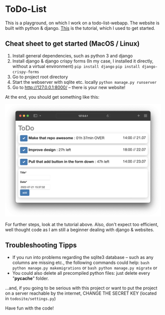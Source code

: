 # ToDo-List

This is a playground, on which I work on a todo-list-webapp.
The website is built with python &amp; django. [This](https://www.geeksforgeeks.org/python-todo-webapp-using-django/) is the tutorial, which I used to get started.

## Cheat sheet to get started (MacOS / Linux)

1. Install general dependencies, such as python 3 and django
2. Install django & django crispy forms (In my case, I installed it directly, without a virtual environment)
   `pip install django`
   `pip install django-crispy-forms`
3. Go to project root directory
4. Start the webserver with sqlite etc. locally
   `python manage.py runserver`
5. Go to http://127.0.0.1:8000/ – there is your new website!

At the end, you should get something like this:

<img title="Example" alt="example image" src="./example.png">

For further steps, look at the tutorial above. Also, don't expect too efficient, well thought code as I am still a beginner dealing with django & websites.

## Troubleshooting Tipps

- If you run into problems regarding the sqlite3 database – such as any columns are missing etc., the following commands could help:
  `bash python manage.py makemigrations` or
  `bash python manage.py migrate` or
- You could also delete all precompiled python files: just delete every "**pycache**" folder.

...and, if you going to be serious with this project or want to put the project on a server reachable by the internet, CHANGE THE SECRET KEY (located in `todosite/settings.py`)

Have fun with the code!
